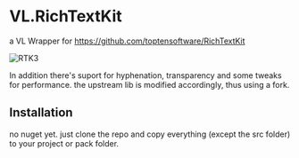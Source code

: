 # VL.RichTextKit

a VL Wrapper for https://github.com/toptensoftware/RichTextKit

![RTK3](https://github.com/sebllll/VL.RichTextKit/assets/646501/f5696412-6444-4561-9386-d7e898eec942)

In addition there's suport for hyphenation, transparency and some tweaks for performance.
the upstream lib is modified accordingly, thus using a fork.

## Installation
no nuget yet. just clone the repo and copy everything (except the src folder) to your project or pack folder.
